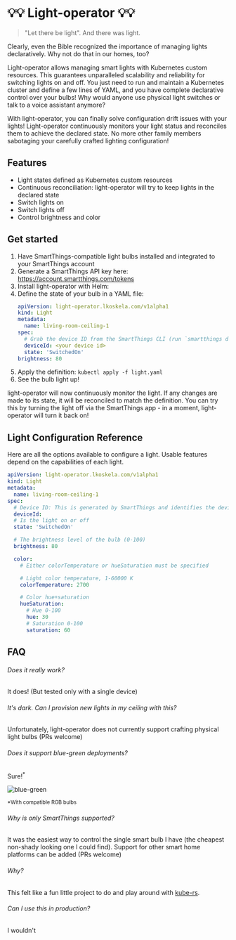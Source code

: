 
# 💡💡 Light-operator 💡💡

> "Let there be light". And there was light.

Clearly, even the Bible recognized the importance of managing lights declaratively. Why not do that in our homes, too?

Light-operator allows managing smart lights with Kubernetes custom resources. This guarantees unparalleled scalability and reliability for switching lights on and off. You just need to run and maintain a Kubernetes cluster and define a few lines of YAML, and you have complete declarative control over your bulbs! Why would anyone use physical light switches or talk to a voice assistant anymore?

With light-operator, you can finally solve configuration drift issues with your lights! Light-operator continuously monitors your light status and reconciles them to achieve the declared state. No more other family members sabotaging your carefully crafted lighting configuration!


## Features

- Light states defined as Kubernetes custom resources
- Continuous reconciliation: light-operator will try to keep lights in the declared state
- Switch lights on
- Switch lights off
- Control brightness and color


## Get started

1. Have SmartThings-compatible light bulbs installed and integrated to your SmartThings account
2. Generate a SmartThings API key here: https://account.smartthings.com/tokens
3. Install light-operator with Helm:
4. Define the state of your bulb in a YAML file:
	```yaml
	apiVersion: light-operator.lkoskela.com/v1alpha1
	kind: Light
	metadata:
	  name: living-room-ceiling-1
	spec:
	  # Grab the device ID from the SmartThings CLI (run `smartthings devices`)
	  deviceId: <your device id>
	  state: 'SwitchedOn'
    brightness: 80
    ```
5. Apply the definition: `kubectl apply -f light.yaml`
6. See the bulb light up!

light-operator will now continuously monitor the light. If any changes are made to its state, it will be reconciled to match the definition. You can try this by turning the light off via the SmartThings app - in a moment, light-operator will turn it back on!


## Light Configuration Reference
Here are all the options available to configure a light. Usable features depend on the capabilities of each light.
```yaml
apiVersion: light-operator.lkoskela.com/v1alpha1
kind: Light
metadata:
  name: living-room-ceiling-1
spec:
  # Device ID: This is generated by SmartThings and identifies the device
  deviceId:
  # Is the light on or off
  state: 'SwitchedOn'

  # The brightness level of the bulb (0-100)
  brightness: 80

  color:
    # Either colorTemperature or hueSaturation must be specified

    # Light color temperature, 1-60000 K
    colorTemperature: 2700

    # Color hue+saturation
    hueSaturation:
      # Hue 0-100
      hue: 30
      # Saturation 0-100
      saturation: 60
```


## FAQ

###### Does it really work?
It does! (But tested only with a single device)

###### It's dark. Can I provision new lights in my ceiling with this?
Unfortunately, light-operator does not currently support crafting physical light bulbs (PRs welcome)

###### Does it support blue-green deployments?
Sure!<sup>*</sup>

![blue-green](https://github.com/luryus/light-operator/assets/287814/0e14161f-fc4f-4bf8-ba9f-c75bd22f542c)


<sup>*With compatible RGB bulbs</sup>

###### Why is only SmartThings supported?
It was the easiest way to control the single smart bulb I have (the cheapest non-shady looking one I could find). Support for other smart home platforms can be added (PRs welcome)

###### Why?
This felt like a fun little project to do and play around with [kube-rs](https://kube.rs).

###### Can I use this in production?
I wouldn't

